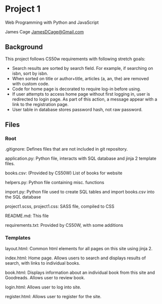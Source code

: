 # Project 1

Web Programming with Python and JavaScript

James Cage JamesDCage@Gmail.com

## Background

This project follows CS50w  requirements with following stretch goals:
* Search results are sorted by search field. For example, if searching on isbn, sort by isbn.
* When sorted on title or author+title, articles (a, an, the) are removed with custom code.
* Code for home page is decorated to require log-in before using.
* If user attempts to access home page without first logging in, user is redirected to login page. As part of this action, a message appear with a link to the registration page.
* User table in database stores password hash, not raw password.


## Files

### Root

.gitignore: Defines files that are not included in git repository.

application.py: Python file, interacts with SQL database and jinja 2 template files.

books.csv: (Provided by CS50W) List of books for website

helpers.py: Python file containing misc. functions

import.py: Python file used to create SQL tables and import books.csv into the SQL database

project1.scss, project1.css: SASS file, compiled to CSS

README.md: This file

requirements.txt: Provided by CS50W, with some additions


### Templates

layout.html: Common html elements for all pages on this site using jinja 2.

index.html: Home page. Allows users to search and displays results of search, with links to individual books.  

book.html: Displays information about an individual book from this site and Goodreads. Allows user to review book.

login.html: Allows user to log into site.

register.html: Allows user to register for the site.